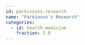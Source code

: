 ```yaml
---
id: parkinsons-research
name: "Parkinson's Research"
categories:
  - id: health-medicine
    fraction: 1.0
---
```


